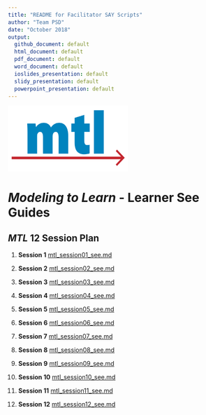 ```yaml
---
title: "README for Facilitator SAY Scripts"
author: "Team PSD"
date: "October 2018"
output: 
  github_document: default
  html_document: default
  pdf_document: default
  word_document: default
  ioslides_presentation: default
  slidy_presentation: default
  powerpoint_presentation: default
---
```


<img src = "https://github.com/lzim/teampsd/blob/master/resources/logos/mtl_sq_sm.png"
     height = "150" width = "275">  

# *Modeling to Learn* - Learner See Guides 

## *MTL* 12 Session Plan

01. **Session 1** [mtl_session01_see.md](https://github.com/lzim/teampsd/blob/master/mtl_facilitate_workgroup/learner_see/mtl_session01_see.Rmd)


02. **Session 2** [mtl_session02_see.md](https://github.com/lzim/teampsd/blob/master/mtl_facilitate_workgroup/learner_see/mtl_session02_see.Rmd)


03. **Session 3** [mtl_session03_see.md](https://github.com/lzim/teampsd/blob/master/mtl_facilitate_workgroup/learner_see/mtl_session03_see.Rmd)


04. **Session 4** [mtl_session04_see.md](https://github.com/lzim/teampsd/blob/master/mtl_facilitate_workgroup/learner_see/mtl_session04_see.Rmd)


05. **Session 5** [mtl_session05_see.md](https://github.com/lzim/teampsd/blob/master/mtl_facilitate_workgroup/learner_see/mtl_session05_see.Rmd)


06. **Session 6** [mtl_session06_see.md](https://github.com/lzim/teampsd/blob/master/mtl_facilitate_workgroup/learner_see/mtl_session06_see.Rmd)


07. **Session 7** [mtl_session07_see.md](https://github.com/lzim/teampsd/blob/master/mtl_facilitate_workgroup/learner_see/mtl_session07_see.Rmd)


08. **Session 8** [mtl_session08_see.md](https://github.com/lzim/teampsd/blob/master/mtl_facilitate_workgroup/learner_see/mtl_session08_see.Rmd)


09. **Session 9** [mtl_session09_see.md](https://github.com/lzim/teampsd/blob/master/mtl_facilitate_workgroup/learner_seemtl_session10_see.Rmd)


10. **Session 10** [mtl_session10_see.md](https://github.com/lzim/teampsd/blob/master/mtl_facilitate_workgroup/learner_see/mtl_session10_see.Rmd)


11. **Session 11** [mtl_session11_see.md](https://github.com/lzim/teampsd/blob/master/mtl_facilitate_workgroup/learner_see/mtl_session11_see.Rmd)


12. **Session 12** [mtl_session12_see.md](https://github.com/lzim/teampsd/blob/master/mtl_facilitate_workgroup/learner_see/mtl_session12_see.Rmd)

